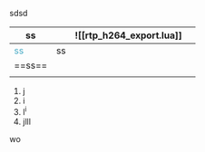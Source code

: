 
sdsd

| ss                              |     | ![[rtp_h264_export.lua]] |         |
| ------------------------------- | --- | ------------------------ | ------- |
| <font color="#4bacc6">ss</font> | ss  |                          | </font> |
| ==ss==                          |     |                          |         |
|                                 |     |                          |         |
1. j
2. i
3. l<sup>i</sup>
4. jlll

wo
